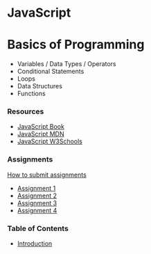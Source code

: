 # JavaScript


# Basics of Programming
- Variables / Data Types / Operators
- Conditional Statements
- Loops
- Data Structures
- Functions

### Resources
- [JavaScript Book](https://1drv.ms/b/s!AmZJMrBsKhiOh8UDJDRDATZCy9M9VA?e=nbPyH9)
- [JavaScript MDN](https://developer.mozilla.org/en-US/docs/Learn/JavaScript)
- [JavaScript W3Schools](https://www.w3schools.com/js/default.asp)


### Assignments
[How to submit assignments](https://www.youtube.com/watch?v=jXpT8eOzzCM)
 
- [Assignment 1](https://classroom.github.com/a/nnrg5g1k)
- [Assignment 2](https://classroom.github.com/a/ZNd9YJdH)
- [Assignment 3](https://classroom.github.com/a/sGgHW-hB)
- [Assignment 4](https://classroom.github.com/a/dOCXvOdQ)


### Table of Contents
- [Introduction](./docs/introduction.md)